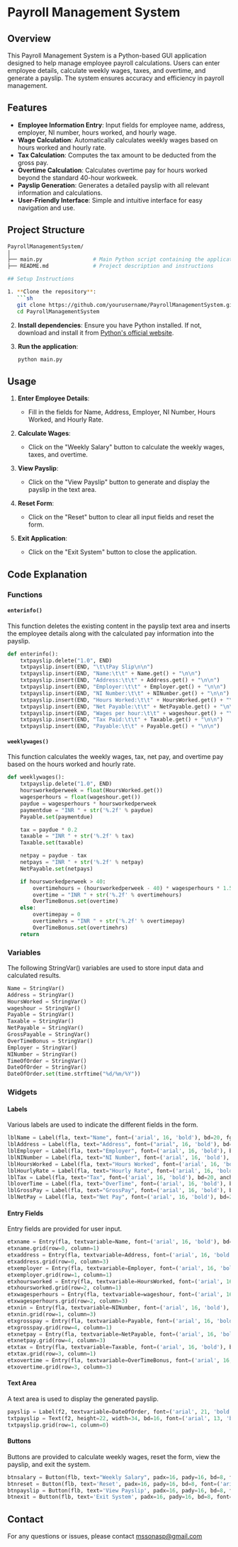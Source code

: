 
# Payroll Management System

## Overview 

This Payroll Management System is a Python-based GUI application designed to help manage employee payroll calculations. Users can enter employee details, calculate weekly wages, taxes, and overtime, and generate a payslip. The system ensures accuracy and efficiency in payroll management.

## Features

- **Employee Information Entry**: Input fields for employee name, address, employer, NI number, hours worked, and hourly wage.
- **Wage Calculation**: Automatically calculates weekly wages based on hours worked and hourly rate.
- **Tax Calculation**: Computes the tax amount to be deducted from the gross pay.
- **Overtime Calculation**: Calculates overtime pay for hours worked beyond the standard 40-hour workweek.
- **Payslip Generation**: Generates a detailed payslip with all relevant information and calculations.
- **User-Friendly Interface**: Simple and intuitive interface for easy navigation and use.

## Project Structure

```sh
PayrollManagementSystem/
│
├── main.py                # Main Python script containing the application code
├── README.md              # Project description and instructions

## Setup Instructions

1. **Clone the repository**:
   ```sh
   git clone https://github.com/yourusername/PayrollManagementSystem.git
   cd PayrollManagementSystem
   ```

2. **Install dependencies**:
   Ensure you have Python installed. If not, download and install it from [Python's official website](https://www.python.org/downloads/).

3. **Run the application**:
   ```sh
   python main.py
   ```

## Usage

1. **Enter Employee Details**:
   - Fill in the fields for Name, Address, Employer, NI Number, Hours Worked, and Hourly Rate.

2. **Calculate Wages**:
   - Click on the "Weekly Salary" button to calculate the weekly wages, taxes, and overtime.

3. **View Payslip**:
   - Click on the "View Payslip" button to generate and display the payslip in the text area.

4. **Reset Form**:
   - Click on the "Reset" button to clear all input fields and reset the form.

5. **Exit Application**:
   - Click on the "Exit System" button to close the application.

## Code Explanation

### Functions

#### `enterinfo()`
This function deletes the existing content in the payslip text area and inserts the employee details along with the calculated pay information into the payslip.

```python
def enterinfo():
    txtpayslip.delete("1.0", END)
    txtpayslip.insert(END, "\t\tPay Slip\n\n")
    txtpayslip.insert(END, "Name:\t\t" + Name.get() + "\n\n")
    txtpayslip.insert(END, "Address:\t\t" + Address.get() + "\n\n")
    txtpayslip.insert(END, "Employer:\t\t" + Employer.get() + "\n\n")
    txtpayslip.insert(END, "NI Number:\t\t" + NINumber.get() + "\n\n")
    txtpayslip.insert(END, "Hours Worked:\t\t" + HoursWorked.get() + "\n\n")
    txtpayslip.insert(END, "Net Payable:\t\t" + NetPayable.get() + "\n\n")
    txtpayslip.insert(END, "Wages per hour:\t\t" + wageshour.get() + "\n\n")
    txtpayslip.insert(END, "Tax Paid:\t\t" + Taxable.get() + "\n\n")
    txtpayslip.insert(END, "Payable:\t\t" + Payable.get() + "\n\n")
```

#### `weeklywages()`
This function calculates the weekly wages, tax, net pay, and overtime pay based on the hours worked and hourly rate.

```python
def weeklywages():
    txtpayslip.delete("1.0", END)
    hoursworkedperweek = float(HoursWorked.get())
    wagesperhours = float(wageshour.get())
    paydue = wagesperhours * hoursworkedperweek
    paymentdue = "INR " + str('%.2f' % paydue)
    Payable.set(paymentdue)

    tax = paydue * 0.2
    taxable = "INR " + str('%.2f' % tax)
    Taxable.set(taxable)

    netpay = paydue - tax
    netpays = "INR " + str('%.2f' % netpay)
    NetPayable.set(netpays)

    if hoursworkedperweek > 40:
        overtimehours = (hoursworkedperweek - 40) * wagesperhours * 1.5
        overtime = "INR " + str('%.2f' % overtimehours)
        OverTimeBonus.set(overtime)
    else:
        overtimepay = 0
        overtimehrs = "INR " + str('%.2f' % overtimepay)
        OverTimeBonus.set(overtimehrs)
    return
```

### Variables

The following StringVar() variables are used to store input data and calculated results.

```python
Name = StringVar()
Address = StringVar()
HoursWorked = StringVar()
wageshour = StringVar()
Payable = StringVar()
Taxable = StringVar()
NetPayable = StringVar()
GrossPayable = StringVar()
OverTimeBonus = StringVar()
Employer = StringVar()
NINumber = StringVar()
TimeOfOrder = StringVar()
DateOfOrder = StringVar()
DateOfOrder.set(time.strftime("%d/%m/%Y"))
```

### Widgets

#### Labels

Various labels are used to indicate the different fields in the form.

```python
lblName = Label(fla, text="Name", font=('arial', 16, 'bold'), bd=20, fg="#303030", bg="#88EEDS").grid(row=0, column=0)
lblAddress = Label(fla, text="Address", font=("arial", 16, 'bold'), bd=20, fg="#3D3D3D", bg="#EBBEDS").grid(row=0, column=2)
lblEmployer = Label(fla, text="Employer", font=('arial', 16, 'bold'), bd=20, fg="#3D3D3D", bg="#EEEED5").grid(row=1, column=0)
lblNINumber = Label(fla, text="NI Number", font=('arial', 16, 'bold'), bd=20, fg="#3D3D3D", bg="#EEEEDS").grid(row=1, column=2)
lblHoursWorked = Label(fla, text="Hours Worked", font=('arial', 16, 'bold'), bd=20, fg="#3D3D3D", bg="#EEEEDS").grid(row=2, column=0)
lblHourlyRate = Label(fla, text="Hourly Rate", font=('arial', 16, 'bold'), bd=20, fg="#3D3D3D", bg="#EEEEDS").grid(row=2, column=2)
lblTax = Label(fla, text="Tax", font=('arial', 16, 'bold'), bd=20, anchor='w', fg="#3D3D3D", bg="#EEEED5").grid(row=3, column=0)
lbloverTime = Label(fla, text="OverTime", font=('arial', 16, 'bold'), bd=20, fg="#303030", bg="#EEEED5").grid(row=3, column=2)
lblGrossPay = Label(fla, text="GrossPay", font=('arial', 16, 'bold'), bd=20, fg="#3D3D3D", bg="#EEEEDS").grid(row=4, column=0)
lblNetPay = Label(fla, text="Net Pay", font=('arial', 16, 'bold'), bd=20, fg="#3D3D3D", bg="#EEEED5").grid(row=4, column=2)
```

#### Entry Fields

Entry fields are provided for user input.

```python
etxname = Entry(fla, textvariable=Name, font=('arial', 16, 'bold'), bd=16, width=22, justify='left')
etxname.grid(row=0, column=1)
etxaddress = Entry(fla, textvariable=Address, font=('arial', 16, 'bold'), bd=16, width=22, justify='left')
etxaddress.grid(row=0, column=3)
etxemployer = Entry(fla, textvariable=Employer, font=('arial', 16, 'bold'), bd=16, width=22, justify='left')
etxemployer.grid(row=1, column=1)
etxhoursworked = Entry(fla, textvariable=HoursWorked, font=('arial', 16, 'bold'), bd=16, width=22, justify='left')
etxhoursworked.grid(row=2, column=1)
etxwagesperhours = Entry(fla, textvariable=wageshour, font=('arial', 16, 'bold'), bd=16, width=22, justify='left')
etxwagesperhours.grid(row=2, column=3)
etxnin = Entry(fla, textvariable=NINumber, font=('arial', 16, 'bold'), bd=16, width=22, justify='left')
etxnin.grid(row=1, column=3)
etxgrosspay = Entry(fla, textvariable=Payable, font=('arial', 16, 'bold'), bd=16, width=22, justify='left')
etxgrosspay.grid(row=4, column=1)
etxnetpay = Entry(fla, textvariable=NetPayable, font=('arial', 16, 'bold'), bd=16, width=22, justify='left')
etxnetpay.grid(row=4, column=3)
etxtax = Entry(fla, textvariable=Taxable, font=('arial', 16, 'bold'), bd=16, width=22, justify='left')
etxtax.grid(row=3, column=1)
etxovertime = Entry(fla, textvariable=OverTimeBonus, font=('arial', 16, 'bold'), bd=16, width=22, justify='left')
etxovertime.grid(row=3, column=3)
```

#### Text Area

A text area is used to display the generated payslip.

```python
payslip = Label(f2, textvariable=DateOfOrder, font=('arial', 21, 'bold'), fg="#3D3D3D", bg="#EEEED5").grid(row=0, column=0)
txtpayslip = Text(f2, height=22, width=34, bd=16, font=('arial', 13, 'bold'), fg="green", bg="#EEEED5")
txtpayslip.grid(row=1, column=0)
```

#### Buttons

Buttons are provided to calculate weekly wages, reset the form, view the payslip, and exit the system.

```python
btnsalary = Button(flb, text="Weekly Salary", padx=16, pady=16, bd=8, font=('arial', 16, 'bold'), width=14, fg="#3D3D3D", bg="#EEEEDS", command=weeklywages).grid(row=0, column=0)
btnreset = Button(flb, text='Reset', padx=16, pady=16, bd=8, font=('arial', 16, 'bold'), width=14, command=reset, fg="#3D3D3D", bg="#EEEED5").grid(row=0, column=1)
btnpayslip = Button(flb, text='View Payslip', padx=16, pady=16, bd=8, font=('arial', 16, 'bold'), width=14, command=enterinfo, fg="#3D3D3D", bg="#EEEED5").grid(row=0, column=2)
btnexit = Button(flb, text='Exit System', padx=16, pady=16, bd=8, font=('arial', 16, 'bold'), width=14, command=exit, fg="#3D3D3D", bg="#EEEED5").grid(row=0, column=3)
```

## Contact

For any questions or issues, please contact mssonasp@gmail.com
